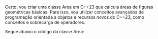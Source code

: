Certo, vou criar uma classe Area em C++23 que calcula áreas de figuras geométricas básicas. Para isso, vou utilizar conceitos avançados de programação orientada a objetos e recursos novos do C++23, como conceitos e sobrecarga de operadores.

Segue abaixo o código da classe Area:

